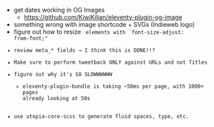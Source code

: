 - get dates working in OG Images
    - https://github.com/KiwiKilian/eleventy-plugin-og-image
- something wrong with image shortcode + SVGs (Indieweb logo)
- figure out how to resize <code> elements with `font-size-adjust: from-font;"
- review meta_* fields → I *think* this is DONE!!?
- Make sure to perform tweetback ONLY against URLs and not Titles
- figure out why it's SO SLOWWWWWW
    - eleventy-plugin-bundle is taking ~50ms per page, with 1000+ pages already looking at 50s
- use utopia-core-scss to generate fluid spaces, type, etc.
